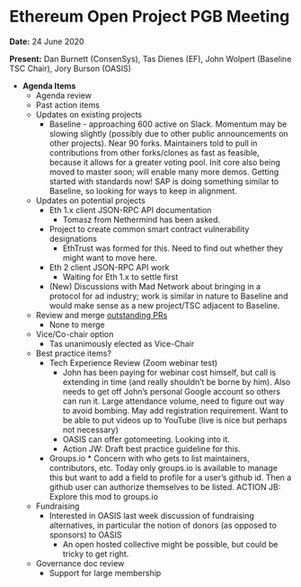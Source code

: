 # Ethereum Open Project PGB Meeting

**Date:** 24 June 2020

**Present:** Dan Burnett (ConsenSys), Tas Dienes (EF),  John Wolpert (Baseline TSC Chair), Jory Burson (OASIS) 

*   **Agenda Items**
    *   Agenda review
    *   Past action items
    *   Updates on existing projects
        *   Baseline - approaching 600 active on Slack.  Momentum may be slowing slightly (possibly due to other public announcements on other projects).  Near 90 forks.  Maintainers told to pull in contributions from other forks/clones as fast as feasible, because it allows for a greater voting pool.  Init core also being moved to master soon; will enable many more demos.  Getting started with standards now!  SAP is doing something similar to Baseline, so looking for ways to keep in alignment.
    *   Updates on potential projects
        *   Eth 1.x client JSON-RPC API documentation
            *   Tomasz from Nethermind has been asked.
        *   Project to create common smart contract vulnerability designations
            *    EthTrust was formed for this.  Need to find out whether they might want to move here.
        *   Eth 2 client JSON-RPC API work
            *   Waiting for Eth 1.x to settle first
        *   (New) Discussions with Mad Network about bringing in a protocol for ad industry; work is similar in nature to Baseline and would make sense as a new project/TSC adjacent to Baseline.
    *   Review and merge [outstanding PRs](https://github.com/ethereum-oasis/oasis-open-project/pulls)
        *   None to merge
    *   Vice/Co-chair option
        *   Tas unanimously elected as Vice-Chair
    *   Best practice items?
        *   Tech Experience Review (Zoom webinar test)
            *   John has been paying for webinar cost himself, but call is extending in time (and really shouldn’t be borne by him).  Also needs to get off John’s personal Google account so others can run it.  Large attendance volume, need to figure out way to avoid bombing.  May add registration requirement. Want to be able to put videos up to YouTube (live is nice but perhaps not necessary)
            *   OASIS can offer gotomeeting.  Looking into it.
            *   Action JW: Draft best practice guideline for this.
        *   Groups.io
                *   Concern with who gets to list maintainers, contributors, etc.  Today only groups.io is available to manage this but want to add a field to profile for a user’s github id.  Then a github user can authorize themselves to be listed.  ACTION JB:  Explore this mod to groups.io
    *   Fundraising
        *   Interested in OASIS last week discussion of fundraising alternatives, in particular the notion of donors (as opposed to sponsors) to OASIS
            *   An open hosted collective might be possible, but could be tricky to get right.
    *   Governance doc review
        *   Support for large membership